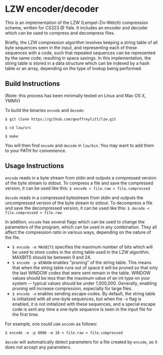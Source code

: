# LZW encoder/decoder #

This is an implementation of the LZW (Lempel-Ziv-Welch) compression scheme, written for CS323 @ Yale. It includes an encoder and decoder which can be used to compress and decompress files.

Briefly, the LZW compression algorithm involves keeping a string table of all byte sequences seen in the input, and representing each of these sequences with a code, such that repeated sequences can be represented by the same code, resulting in space savings. In this implementation, the string table is stored in a data structure which can be indexed by a hash table or an array, depending on the type of lookup being performed.

## Build Instructions ##

(Note: this process has been minimally tested on Linux and Mac OS X, YMMV)

To build the binaries `encode` and `decode`:

`$ git clone https://github.com/geoffreylitt/lzw.git`

`$ cd lzw/src`

`$ make`

You will then find `encode` and `decode` in `lzw/bin`. You may want to add them to your PATH for convenience.

## Usage Instructions ##

`encode` reads in a byte stream from stdin and outputs a compressed version of the byte stream to stdout. To compress a file and save the compressed version, it can be used like this:
`$ encode < file.raw > file.compressed`

`decode` reads in a compressed bytestream from stdin and outputs the uncompressed version of the byte stream to stdout. To decompress a file and save the decompressed version, it can be used like this:
`$ decode < file.compressed > file.raw`

In addition, `encode` has several flags which can be used to change the parameters of the program, which can be used in any combination. They all affect the compression ratio in various ways, depending on the nature of the file.

- `$ encode -m MAXBITS` specifies the maximum number of bits which will be used to store codes in the string table used in the LZW algorithm. MAXBITS should be between 9 and 24.
- `$ encode -p WINDOW` enables "pruning" of the string table. This means that when the string table runs out of space it will be pruned so that only the last WINDOW codes that were sent remain in the table. WINDOW values should be less than the maximum value of an int type on your system -- typical values should be under 1,000,000. Generally, enabling pruning will increase compression, especially for large files.
- `$ encode -e` enables sending escape codes. By default, the string table is initialized with all one-byte sequences, but when the `-e` flag is enabled, it is not initialized with these sequences, and a special escape code is sent any time a one-byte sequence is seen in the input file for the first time.

For example, one could use `encode` as follows:

`$ encode -e -p 8000 -m 18 < file.raw > file.compressed`

`decode` will automatically detect parameters for a file created by `encode`, so it does not accept any parameters.
